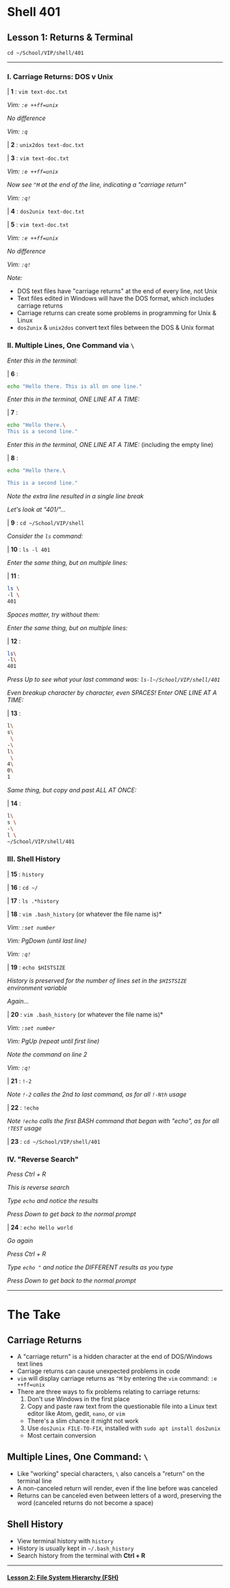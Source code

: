 # Shell 401
## Lesson 1: Returns & Terminal

`cd ~/School/VIP/shell/401`

___

### I. Carriage Returns: DOS v Unix

| **1** : `vim text-doc.txt`

*Vim: `:e ++ff=unix`*

*No difference*

*Vim: `:q`*

| **2** : `unix2dos text-doc.txt`

| **3** : `vim text-doc.txt`

*Vim: `:e ++ff=unix`*

*Now see `^M` at the end of the line, indicating a "carriage return"*

*Vim: `:q!`*

| **4** : `dos2unix text-doc.txt`

| **5** : `vim text-doc.txt`

*Vim: `:e ++ff=unix`*

*No difference*

*Vim: `:q!`*

*Note:*
- DOS text files have "carriage returns" at the end of every line, not Unix
- Text files edited in Windows will have the DOS format, which includes carriage returns
- Carriage returns can create some problems in programming for Unix & Linux
- `dos2unix` & `unix2dos` convert text files between the DOS & Unix format

### II. Multiple Lines, One Command via `\`

*Enter this in the terminal:*

| **6** :
```sh
echo "Hello there. This is all on one line."
```

*Enter this in the terminal, ONE LINE AT A TIME:*

| **7** :
```sh
echo "Hello there.\
This is a second line."
```

*Enter this in the terminal, ONE LINE AT A TIME:* (including the empty line)

| **8** :
```sh
echo "Hello there.\

This is a second line."
```

*Note the extra line resulted in a single line break*

*Let's look at "401/"...*

| **9** : `cd ~/School/VIP/shell`

*Consider the `ls` command:*

| **10** : `ls -l 401`

*Enter the same thing, but on multiple lines:*

| **11** :
```sh
ls \
-l \
401
```

*Spaces matter, try without them:*

*Enter the same thing, but on multiple lines:*

| **12** :
```sh
ls\
-l\
401
```

*Press Up to see what your last command was: `ls-l~/School/VIP/shell/401`*

*Even breakup character by character, even SPACES! Enter ONE LINE AT A TIME:*

| **13** :
```sh
l\
s\
 \
-\
l\
 \
4\
0\
1
```

*Same thing, but copy and past ALL AT ONCE:*

| **14** :
```sh
l\
s \
-\
l \
~/School/VIP/shell/401
```

### III. Shell History

| **15** : `history`

| **16** : `cd ~/`

| **17** : `ls .*history`

| **18** : `vim .bash_history` (or whatever the file name is)*

*Vim: `:set number`*

*Vim: PgDown (until last line)*

*Vim: `:q!`*

| **19** : `echo $HISTSIZE`

*History is preserved for the number of lines set in the `$HISTSIZE` environment variable*

*Again...*

| **20** : `vim .bash_history` (or whatever the file name is)*

*Vim: `:set number`*

*Vim: PgUp (repeat until first line)*

*Note the command on line 2*

*Vim: `:q!`*

| **21** : `!-2`

*Note `!-2` calles the 2nd to last command, as for all `!-Nth` usage*

| **22** : `!echo`

*Note `!echo` calls the first BASH command that began with "echo", as for all `!TEST` usage*

| **23** : `cd ~/School/VIP/shell/401`


### IV. "Reverse Search"

*Press Ctrl + R*

*This is reverse search*

*Type `echo` and notice the results*

*Press Down to get back to the normal prompt*

| **24** : `echo Hello world`

*Go again*

*Press Ctrl + R*

*Type `echo "` and notice the DIFFERENT results as you type*

*Press Down to get back to the normal prompt*

___

# The Take

## Carriage Returns
- A "carriage return" is a hidden character at the end of DOS/Windows text lines
- Carriage returns can cause unexpected problems in code
- `vim` will display carriage returns as `^M` by entering the `vim` command: `:e ++ff=unix`
- There are three ways to fix problems relating to carriage returns:
  1. Don't use Windows in the first place
  2. Copy and paste raw text from the questionable file into a Linux text editor like Atom, gedit, `nano`, or `vim`
    - There's a slim chance it might not work
  3. Use `dos2unix FILE-TO-FIX`, installed with `sudo apt install dos2unix`
    - Most certain conversion

## Multiple Lines, One Command: `\`
- Like "working" special characters, `\` also cancels a "return" on the terminal line
- A non-canceled return will render, even if the line before was canceled
- Returns can be canceled even between letters of a word, preserving the word (canceled returns do not become a space)

## Shell History
- View terminal history with `history`
- History is usually kept in `~/.bash_history`
- Search history from the terminal with **Ctrl + R**

___

#### [Lesson 2: File System Hierarchy (FSH)](https://github.com/inkVerb/vip/blob/master/401-shell/Lesson-02.md)

